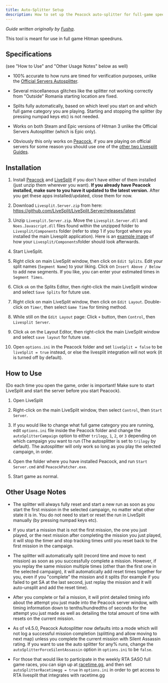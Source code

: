```yaml
---
title: Auto-Splitter Setup
description: How to set up the Peacock auto-splitter for full-game speedruns.
---
```


_Guide written originally by [Fusha](https://github.com/fu5ha)_.

This tool is meant for use in full game Hitman speedruns.

## Specifications

(see "How to Use" and "Other Usage Notes" below as well)

-   100% accurate to how runs are timed for verification purposes, unlike the [Official Servers Autosplitter](https://hitruns-wiki.vercel.app/docs/livesplit_auto_official).

-   Several miscellaneous glitches like the splitter not working correctly from "Outside" Romania starting location are fixed.

-   Splits fully automatically, based on which level you start on and which full game category you are playing. Starting and stopping the splitter (by pressing numpad keys etc) is not needed.

-   Works on both Steam and Epic versions of Hitman 3 unlike the Official Servers Autosplitter (which is Epic only).

-   Obviously this only works on [Peacock](./what-is-peacock.md), if you are playing on official servers for some reason you should use one of the [other two Livesplit Guides](https://hitruns-wiki.vercel.app/docs/livesplit).

## Installation

1. Install [Peacock](./installation.md) and [LiveSplit](https://livesplit.org/downloads/) if you don't have either of them installed (just unzip them wherever you want). **If you already have Peacock installed, make sure to you have it updated to the latest version.** After you get these apps installed/updated, close them for now.

2. Download `Livesplit.Server.zip` from here: https://github.com/LiveSplit/LiveSplit.Server/releases/latest

3. Unzip `Livesplit.Server.zip`. Move the `Livesplit.Server.dll` and `Noes.Javascript.dll` files found within the unzipped folder to `Livesplit/Components` folder (refer to step 1 if you forgot where you installed the main Livesplit application). Here is an [example image](https://media.discordapp.net/attachments/839264571990343681/1013559084814958694/unknown.png) of how your `Livesplit/Components`folder should look afterwards.

4. Start LiveSplit.

5. Right click on main LiveSplit window, then click on `Edit Splits`. Edit your split names (`Segment Name`) to your liking. Click on `Insert Above / Below` to add new segments. If you like, you can enter your estimated times in `Segment Times`.

6. Click `ok` on the Splits Editor, then right-click the main LiveSplit window and select `Save Splits` for future use.

7. Right click on main LiveSplit window, then click on `Edit Layout`. Double-click on `Timer`, then select `Game Time` for timing method.

8. While still on the `Edit Layout` page: Click `+` button, then `Control`, then `Livesplit Server`.

9. Click `ok` on the Layout Editor, then right-click the main LiveSplit window and select `save layout` for future use.

10. Open `options.ini` in the Peacock folder and set `liveSplit = false` to be `liveSplit = true` instead, or else the livesplit integration will not work (it is turned off by default).

## How to Use

(Do each time you open the game, order is important! Make sure to start LiveSplit and start the server before you start Peacock).

1. Open LiveSplit

2. Right-click on the main LiveSplit window, then select `Control`, then `Start Server`.

3. If you would like to change what full game category you are running, edit `options.ini` file inside the Peacock folder and change the `autoSplitterCampaign` option to either `trilogy`, `1`, `2`, or `3` depending on which campaign you want to run (The autosplitter is set to `trilogy` by default). The autosplitter will only work so long as you play the selected campaign, in order.

4. Open the folder where you have installed Peacock, and run `Start Server.cmd` and `PeacockPatcher.exe`.

5. Start game as normal.

## Other Usage Notes

-   The splitter will always fully reset and start a new run as soon as you start the first mission in the selected campaign, no matter what other state it is in. You do not need to start or reset the run in LiveSplit manually (by pressing numpad keys etc).

-   If you start a mission that is not the first mission, the one you just played, or the next mission after completing the mission you just played, it will stop the timer and stop tracking times until you reset back to the first mission in the campaign.

-   The splitter will automatically split (record time and move to next mission) as soon as you successfully complete a mission. However, if you replay the same mission multiple times (other than the first one in the selected campaign), it will automatically add reset times together for you, even if you "complete" the mission and it splits (for example if you failed to get SA at the last second, just replay the mission and it will auto-unsplit and add the reset time).

-   After you complete or fail a mission, it will print detailed timing info about the attempt you just made into the Peacock server window, with timing information down to tenths/hundredths of seconds for the attempt you just made as well as detailing the total amount of time with resets on the current mission.

-   As of v4.5.0, Peacock Autosplitter now defaults into a mode which will not log a successful mission completion (splitting and allow moving to next map) unless you complete the current mission with Silent Assassin rating. If you want to use the auto splitter for any% runs, change the `autoSplitterForceSilentAssassin` option in `options.ini` to be `false`.

-   For those that would like to participate in the weekly RTA SASO full game races, you can sign up at [racetime.gg](https://racetime.gg/hitman-3), and then set `autoSplitterRacetimegg = true` in `options.ini` in order to get access to RTA livesplit that integrates with racetime.gg
